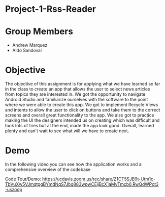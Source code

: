# Project-1-Rss-Reader

# Group Members

* Andrew Marquez
* Aldo Sandoval

# Objective

The objective of this assignment is for applying what we have learned so far in the class to create an app that allows the user to select news articles from topics they are interested in. We got the opportunity to navigate Android Studio and familiarize ourselves with the software to the point where we were able to create this app. We got to implement Recycle Views and intents to allow the user to click on buttons and take them to the correct screens and overall great functionality to the app. We also got to practice making the UI the designers intended us on creating which was difficult and took lots of tries but at the end, made the app look good. Overall, learned plenty and can't wait to see what will we have to create next.

# Demo

In the following video you can see how the application works and a comprehensive overview of the codebase

Code Tour/Demo: https://ucdavis.zoom.us/rec/share/Z1CT5SJB9t-Utm1c-TbVuXw5VJmqtpgBYmdNqS7Jbg883wpwCEijBcX1aMvTmcb0.RwQdWPot3-uszodp

